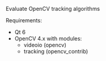 Evaluate OpenCV tracking algorithms

Requirements:
* Qt 6
* OpenCV 4.x with modules:
    * videoio (opencv)
    * tracking (opencv_contrib)


